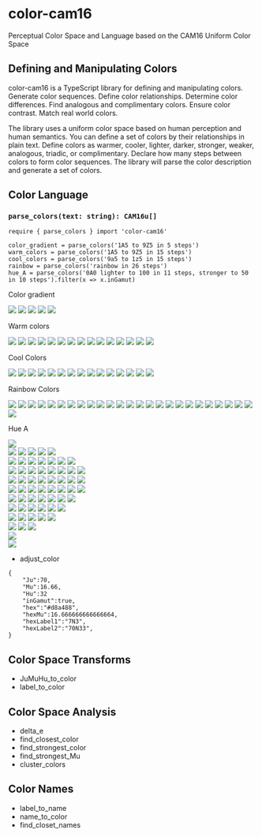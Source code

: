 # color-cam16
Perceptual Color Space and Language based on the CAM16 Uniform Color Space

## Defining and Manipulating Colors
color-cam16 is a TypeScript library for defining and manipulating colors. Generate color sequences. Define color relationships. Determine color differences. Find analogous and complimentary colors. Ensure color contrast. Match real world colors.

The library uses a uniform color space based on human perception and human semantics.  You can define a set of colors by their relationships in plain text. Define colors as warmer, cooler, lighter,  darker, stronger, weaker, analogous, triadic, or complimentary. Declare how many steps between colors to form color sequences.  The library will parse the color description and generate a set of colors.

## Color Language
###  `parse_colors(text: string): CAM16u[]`

```
require { parse_colors } import 'color-cam16'

color_gradient = parse_colors('1A5 to 9Z5 in 5 steps')
warm_colors = parse_colors('1A5 to 9Z5 in 15 steps')
cool_colors = parse_colors('9a5 to 1z5 in 15 steps')
rainbow = parse_colors('rainbow in 26 steps')
hue_A = parse_colors('0A0 lighter to 100 in 11 steps, stronger to 50 in 10 steps').filter(x => x.inGamut)

```
Color gradient

![](https://readme-swatches.vercel.app/2d035a)
![](https://readme-swatches.vercel.app/84384b)
![](https://readme-swatches.vercel.app/b96c41)
![](https://readme-swatches.vercel.app/d9a852)
![](https://readme-swatches.vercel.app/eee88b)

Warm colors

![](https://readme-swatches.vercel.app/2d035a)
![](https://readme-swatches.vercel.app/4b1657)
![](https://readme-swatches.vercel.app/652453)
![](https://readme-swatches.vercel.app/7b314e)
![](https://readme-swatches.vercel.app/8d3f48)
![](https://readme-swatches.vercel.app/9e4e44)
![](https://readme-swatches.vercel.app/ac5d42)
![](https://readme-swatches.vercel.app/b96c41)
![](https://readme-swatches.vercel.app/c47c42)
![](https://readme-swatches.vercel.app/cd8d46)
![](https://readme-swatches.vercel.app/d59f4d)
![](https://readme-swatches.vercel.app/dcb158)
![](https://readme-swatches.vercel.app/e2c367)
![](https://readme-swatches.vercel.app/e9d578)
![](https://readme-swatches.vercel.app/eee88b)

Cool Colors 

![](https://readme-swatches.vercel.app/e7ea90)
![](https://readme-swatches.vercel.app/ccdf8b)
![](https://readme-swatches.vercel.app/afd489)
![](https://readme-swatches.vercel.app/93c88a)
![](https://readme-swatches.vercel.app/75bc8e)
![](https://readme-swatches.vercel.app/5bb08f)
![](https://readme-swatches.vercel.app/42a38c)
![](https://readme-swatches.vercel.app/26958a)
![](https://readme-swatches.vercel.app/018787)
![](https://readme-swatches.vercel.app/027781)
![](https://readme-swatches.vercel.app/006779)
![](https://readme-swatches.vercel.app/005770)
![](https://readme-swatches.vercel.app/00456a)
![](https://readme-swatches.vercel.app/042c73)
![](https://readme-swatches.vercel.app/200962)

Rainbow Colors 

![](https://readme-swatches.vercel.app/ff545a)
![](https://readme-swatches.vercel.app/ff6843)
![](https://readme-swatches.vercel.app/ff8647)
![](https://readme-swatches.vercel.app/ff9b4b)
![](https://readme-swatches.vercel.app/ffab4d)
![](https://readme-swatches.vercel.app/ffbb4f)
![](https://readme-swatches.vercel.app/ffca52)
![](https://readme-swatches.vercel.app/ffda55)
![](https://readme-swatches.vercel.app/ffeb56)
![](https://readme-swatches.vercel.app/f6fd02)
![](https://readme-swatches.vercel.app/c4f401)
![](https://readme-swatches.vercel.app/7ff902)
![](https://readme-swatches.vercel.app/00bb4c)
![](https://readme-swatches.vercel.app/00c98b)
![](https://readme-swatches.vercel.app/02dcb1)
![](https://readme-swatches.vercel.app/05edd5)
![](https://readme-swatches.vercel.app/56fffc)
![](https://readme-swatches.vercel.app/07d8e9)
![](https://readme-swatches.vercel.app/00bedf)
![](https://readme-swatches.vercel.app/03a5d6)
![](https://readme-swatches.vercel.app/027dce)
![](https://readme-swatches.vercel.app/3d4dff)
![](https://readme-swatches.vercel.app/933aff)
![](https://readme-swatches.vercel.app/e855ff)
![](https://readme-swatches.vercel.app/ff51c5)
![](https://readme-swatches.vercel.app/ff6191)

Hue A

![](https://readme-swatches.vercel.app/000000)<br>
![](https://readme-swatches.vercel.app/222121)
![](https://readme-swatches.vercel.app/232028)
![](https://readme-swatches.vercel.app/251d32)
![](https://readme-swatches.vercel.app/28183e)
![](https://readme-swatches.vercel.app/2b0e4f)<br>
![](https://readme-swatches.vercel.app/3d3d3c)
![](https://readme-swatches.vercel.app/3f3b43)
![](https://readme-swatches.vercel.app/41384d)
![](https://readme-swatches.vercel.app/443559)
![](https://readme-swatches.vercel.app/472f69)
![](https://readme-swatches.vercel.app/4a247d)
![](https://readme-swatches.vercel.app/4f0398)<br>
![](https://readme-swatches.vercel.app/565554)
![](https://readme-swatches.vercel.app/57535c)
![](https://readme-swatches.vercel.app/595065)
![](https://readme-swatches.vercel.app/5c4d71)
![](https://readme-swatches.vercel.app/5f4881)
![](https://readme-swatches.vercel.app/634094)
![](https://readme-swatches.vercel.app/6732ad)
![](https://readme-swatches.vercel.app/6c06ce)<br>
![](https://readme-swatches.vercel.app/6d6b6b)
![](https://readme-swatches.vercel.app/6e6a72)
![](https://readme-swatches.vercel.app/71677c)
![](https://readme-swatches.vercel.app/736488)
![](https://readme-swatches.vercel.app/775f98)
![](https://readme-swatches.vercel.app/7a58ab)
![](https://readme-swatches.vercel.app/7f4dc2)
![](https://readme-swatches.vercel.app/843ae1)<br>
![](https://readme-swatches.vercel.app/848282)
![](https://readme-swatches.vercel.app/858089)
![](https://readme-swatches.vercel.app/887e93)
![](https://readme-swatches.vercel.app/8a7a9f)
![](https://readme-swatches.vercel.app/8e76af)
![](https://readme-swatches.vercel.app/9170c1)
![](https://readme-swatches.vercel.app/9666d9)
![](https://readme-swatches.vercel.app/9b57f6)<br>
![](https://readme-swatches.vercel.app/9b9998)
![](https://readme-swatches.vercel.app/9c97a0)
![](https://readme-swatches.vercel.app/9f95aa)
![](https://readme-swatches.vercel.app/a191b6)
![](https://readme-swatches.vercel.app/a58dc6)
![](https://readme-swatches.vercel.app/a987d8)
![](https://readme-swatches.vercel.app/ad7ef0)<br>
![](https://readme-swatches.vercel.app/b2b0b0)
![](https://readme-swatches.vercel.app/b4aeb7)
![](https://readme-swatches.vercel.app/b6acc2)
![](https://readme-swatches.vercel.app/b9a9ce)
![](https://readme-swatches.vercel.app/bda4de)
![](https://readme-swatches.vercel.app/c19ff0)<br>
![](https://readme-swatches.vercel.app/cbc9c8)
![](https://readme-swatches.vercel.app/cdc7d0)
![](https://readme-swatches.vercel.app/cfc4da)
![](https://readme-swatches.vercel.app/d2c1e7)
![](https://readme-swatches.vercel.app/d5bdf7)<br>
![](https://readme-swatches.vercel.app/e5e3e2)
![](https://readme-swatches.vercel.app/e7e1ea)
![](https://readme-swatches.vercel.app/e9def4)<br>
![](https://readme-swatches.vercel.app/ffffff)<br>
![](https://readme-swatches.vercel.app/)
- adjust_color

```
{
    "Ju":70,
    "Mu":16.66,
    "Hu":32
    "inGamut":true,
    "hex":"#d8a488",
    "hexMu":16.666666666666664,
    "hexLabel1":"7N3",
    "hexLabel2":"70N33",
}
```

## Color Space Transforms
- JuMuHu_to_color
- label_to_color
## Color Space Analysis
- delta_e
- find_closest_color
- find_strongest_color
- find_strongest_Mu
- cluster_colors

## Color Names
- label_to_name
- name_to_color
- find_closet_names
  

